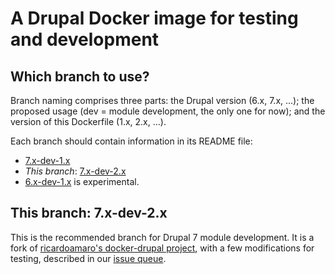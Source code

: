 A Drupal Docker image for testing and development
=====

Which branch to use?
-----

Branch naming comprises three parts: the Drupal version (6.x, 7.x, ...); the proposed usage (dev = module development, the only one for now); and the version of this Dockerfile (1.x, 2.x, ...).

Each branch should contain information in its README file:

 * [7.x-dev-1.x](https://github.com/alberto56/docker-drupal/tree/7.x-dev-1.x)
 * _This branch_: [7.x-dev-2.x](https://github.com/alberto56/docker-drupal/tree/7.x-dev-2.x)
 * [6.x-dev-1.x](https://github.com/alberto56/docker-drupal/tree/6.x-dev-1.x) is experimental.

This branch: 7.x-dev-2.x
-----

This is the recommended branch for Drupal 7 module development. It is a fork of [ricardoamaro's docker-drupal project](https://github.com/ricardoamaro/docker-drupal), with a few modifications for testing, described in our [issue queue](https://github.com/alberto56/docker-drupal/issues).
